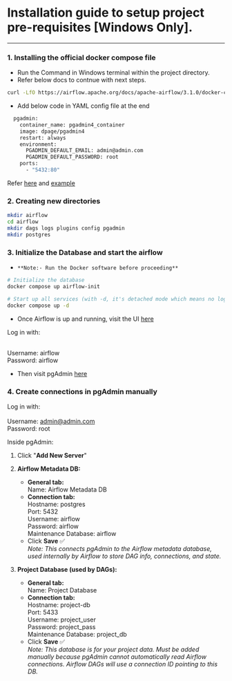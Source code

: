 # Installation guide to setup project pre-requisites [Windows Only].

---

### 1. Installing the official docker compose file

- Run the Command in Windows terminal within the project directory.
- Refer below docs to contnue with next steps.

```bash
curl -LfO https://airflow.apache.org/docs/apache-airflow/3.1.0/docker-compose.yaml
```

- Add below code in YAML config file at the end

```bash
  pgadmin:
    container_name: pgadmin4_container
    image: dpage/pgadmin4
    restart: always
    environment:
      PGADMIN_DEFAULT_EMAIL: admin@admin.com
      PGADMIN_DEFAULT_PASSWORD: root
    ports:
      - "5432:80"
```

Refer [here](https://airflow.apache.org/docs/apache-airflow/stable/howto/docker-compose/index.html) and [example](https://airflow.apache.org/docs/apache-airflow/stable/tutorial/pipeline.html)

### 2. Creating new directories

```bash
mkdir airflow
cd airflow
mkdir dags logs plugins config pgadmin
mkdir postgres
```

### 3. Initialize the Database and start the airflow

- `**Note:- Run the Docker software before proceeding**`

```bash
# Initialize the database
docker compose up airflow-init

# Start up all services (with -d, it's detached mode which means no logs would be shown)
docker compose up -d
```
- Once Airflow is up and running, visit the UI [here](http://localhost:8080)

Log in with:<br><br>

Username: airflow<br>
Password: airflow

- Then visit pgAdmin [here](http://localhost:5050)

### 4. Create connections in pgAdmin manually 

Log in with:<br><br>
Username: admin@admin.com<br>
Password: root

Inside pgAdmin:

1. Click "**Add New Server**"

2. **Airflow Metadata DB:**  
   - **General tab:**  
     Name: Airflow Metadata DB  
   - **Connection tab:**  
     Hostname: postgres  
     Port: 5432  
     Username: airflow  
     Password: airflow  
     Maintenance Database: airflow  
   - Click **Save** ✅  
   _Note: This connects pgAdmin to the Airflow metadata database, used internally by Airflow to store DAG info, connections, and state._

3. **Project Database (used by DAGs):**  
   - **General tab:**  
     Name: Project Database  
   - **Connection tab:**  
     Hostname: project-db  
     Port: 5433  
     Username: project_user  
     Password: project_pass  
     Maintenance Database: project_db  
   - Click **Save** ✅  
   _Note: This database is for your project data. Must be added manually because pgAdmin cannot automatically read Airflow connections. Airflow DAGs will use a connection ID pointing to this DB._